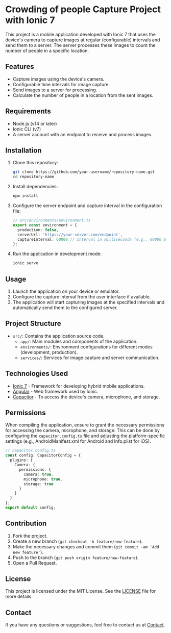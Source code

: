 # Crowding of people Capture Project with Ionic 7

This project is a mobile application developed with Ionic 7 that uses the device's camera to capture images at regular (configurable) intervals and send them to a server. The server processes these images to count the number of people in a specific location.

## Features

- Capture images using the device's camera.
- Configurable time intervals for image capture.
- Send images to a server for processing.
- Calculate the number of people in a location from the sent images.

## Requirements

- Node.js (v14 or later)
- Ionic CLI (v7)
- A server account with an endpoint to receive and process images.

## Installation

1. Clone this repository:
    ```bash
    git clone https://github.com/your-username/repository-name.git
    cd repository-name
    ```

2. Install dependencies:
    ```bash
    npm install
    ```

3. Configure the server endpoint and capture interval in the configuration file:
    ```typescript
    // src/environments/environment.ts
    export const environment = {
      production: false,
      serverUrl: 'https://your-server.com/endpoint',
      captureInterval: 60000 // Interval in milliseconds (e.g., 60000 ms = 60 seconds)
    };
    ```

4. Run the application in development mode:
    ```bash
    ionic serve
    ```

## Usage

1. Launch the application on your device or emulator.
2. Configure the capture interval from the user interface if available.
3. The application will start capturing images at the specified intervals and automatically send them to the configured server.

## Project Structure

- `src/`: Contains the application source code.
  - `app/`: Main modules and components of the application.
  - `environments/`: Environment configurations for different modes (development, production).
  - `services/`: Services for image capture and server communication.

## Technologies Used

- [Ionic 7](https://ionicframework.com/docs) - Framework for developing hybrid mobile applications.
- [Angular](https://angular.io/) - Web framework used by Ionic.
- [Capacitor](https://capacitor.ionicframework.com/) - To access the device's camera, microphone, and storage.

## Permissions

When compiling the application, ensure to grant the necessary permissions for accessing the camera, microphone, and storage. This can be done by configuring the `capacitor.config.ts` file and adjusting the platform-specific settings (e.g., AndroidManifest.xml for Android and Info.plist for iOS).

```typescript
// capacitor.config.ts
const config: CapacitorConfig = {
  plugins: {
    Camera: {
      permissions: {
        camera: true,
        microphone: true,
        storage: true
      }
    }
  }
};
export default config;
```

## Contribution

1. Fork the project.
2. Create a new branch (`git checkout -b feature/new-feature`).
3. Make the necessary changes and commit them (`git commit -am 'Add new feature'`).
4. Push to the branch (`git push origin feature/new-feature`).
5. Open a Pull Request.

## License

This project is licensed under the MIT License. See the [LICENSE](LICENSE) file for more details.

## Contact

If you have any questions or suggestions, feel free to contact us at [Contact](mailto:carlos.martinez.dation@gmail.com).
